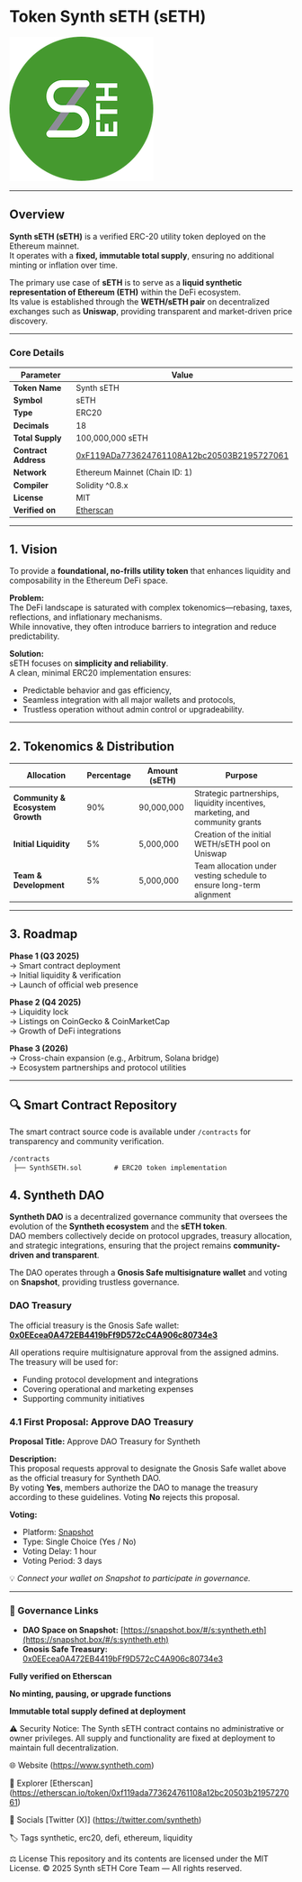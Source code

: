 # Token Synth sETH (sETH)

![Logo](logo.png)

---

## Overview

**Synth sETH (sETH)** is a verified ERC-20 utility token deployed on the Ethereum mainnet.  
It operates with a **fixed, immutable total supply**, ensuring no additional minting or inflation over time.

The primary use case of **sETH** is to serve as a **liquid synthetic representation of Ethereum (ETH)** within the DeFi ecosystem.  
Its value is established through the **WETH/sETH pair** on decentralized exchanges such as **Uniswap**, providing transparent and market-driven price discovery.

---

### Core Details

| Parameter | Value |
|------------|--------|
| **Token Name** | Synth sETH |
| **Symbol** | sETH |
| **Type** | ERC20 |
| **Decimals** | 18 |
| **Total Supply** | 100,000,000 sETH |
| **Contract Address** | [0xF119ADa773624761108A12bc20503B2195727061](https://etherscan.io/token/0xf119ada773624761108a12bc20503b2195727061) |
| **Network** | Ethereum Mainnet (Chain ID: 1) |
| **Compiler** | Solidity ^0.8.x |
| **License** | MIT |
| **Verified on** | [Etherscan](https://etherscan.io/token/0xf119ada773624761108a12bc20503b2195727061) |

---

## 1. Vision

To provide a **foundational, no-frills utility token** that enhances liquidity and composability in the Ethereum DeFi space.

**Problem:**  
The DeFi landscape is saturated with complex tokenomics—rebasing, taxes, reflections, and inflationary mechanisms.  
While innovative, they often introduce barriers to integration and reduce predictability.

**Solution:**  
sETH focuses on **simplicity and reliability**.  
A clean, minimal ERC20 implementation ensures:
- Predictable behavior and gas efficiency,  
- Seamless integration with all major wallets and protocols,  
- Trustless operation without admin control or upgradeability.

---

## 2. Tokenomics & Distribution

| Allocation | Percentage | Amount (sETH) | Purpose |
|-------------|-------------|----------------|----------|
| **Community & Ecosystem Growth** | 90% | 90,000,000 | Strategic partnerships, liquidity incentives, marketing, and community grants |
| **Initial Liquidity** | 5% | 5,000,000 | Creation of the initial WETH/sETH pool on Uniswap |
| **Team & Development** | 5% | 5,000,000 | Team allocation under vesting schedule to ensure long-term alignment |

---

## 3. Roadmap

**Phase 1 (Q3 2025)**  
→ Smart contract deployment  
→ Initial liquidity & verification  
→ Launch of official web presence  

**Phase 2 (Q4 2025)**  
→ Liquidity lock  
→ Listings on CoinGecko & CoinMarketCap  
→ Growth of DeFi integrations  

**Phase 3 (2026)**  
→ Cross-chain expansion (e.g., Arbitrum, Solana bridge)  
→ Ecosystem partnerships and protocol utilities  

---

## 🔍 Smart Contract Repository

The smart contract source code is available under `/contracts` for transparency and community verification.

```text
/contracts
 ├── SynthSETH.sol        # ERC20 token implementation
 ```
## 4. Syntheth DAO

**Syntheth DAO** is a decentralized governance community that oversees the evolution of the **Syntheth ecosystem** and the **sETH token**.  
DAO members collectively decide on protocol upgrades, treasury allocation, and strategic integrations, ensuring that the project remains **community-driven and transparent**.

The DAO operates through a **Gnosis Safe multisignature wallet** and voting on **Snapshot**, providing trustless governance.

### DAO Treasury

The official treasury is the Gnosis Safe wallet:  
**[0x0EEcea0A472EB4419bFf9D572cC4A906c80734e3](https://etherscan.io/address/0x0EEcea0A472EB4419bFf9D572cC4A906c80734e3)**  

All operations require multisignature approval from the assigned admins.  
The treasury will be used for:
- Funding protocol development and integrations  
- Covering operational and marketing expenses  
- Supporting community initiatives  

### 4.1 First Proposal: Approve DAO Treasury

**Proposal Title:** Approve DAO Treasury for Syntheth  

**Description:**  
This proposal requests approval to designate the Gnosis Safe wallet above as the official treasury for Syntheth DAO.  
By voting **Yes**, members authorize the DAO to manage the treasury according to these guidelines. Voting **No** rejects this proposal.

**Voting:**  
- Platform: [Snapshot](https://snapshot.box/#/s:syntheth.eth)  
- Type: Single Choice (Yes / No)  
- Voting Delay: 1 hour  
- Voting Period: 3 days  

💡 *Connect your wallet on Snapshot to participate in governance.*

---

### 🔗 Governance Links

- **DAO Space on Snapshot:** [https://snapshot.box/#/s:syntheth.eth](https://snapshot.box/#/s:syntheth.eth)  
- **Gnosis Safe Treasury:** [0x0EEcea0A472EB4419bFf9D572cC4A906c80734e3](https://etherscan.io/address/0x0EEcea0A472EB4419bFf9D572cC4A906c80734e3)

  

**Fully verified on Etherscan**

**No minting, pausing, or upgrade functions**

**Immutable total supply defined at deployment**

⚠️ Security Notice:
The Synth sETH contract contains no administrative or owner privileges.
All supply and functionality are fixed at deployment to maintain full decentralization.

🌐 Website
(https://www.syntheth.com)

🧭 Explorer
[Etherscan] (https://etherscan.io/token/0xf119ada773624761108a12bc20503b2195727061)

💬 Socials
[Twitter (X)] (https://twitter.com/syntheth)

🏷️ Tags
synthetic, erc20, defi, ethereum, liquidity

⚖️ License
This repository and its contents are licensed under the MIT License.
© 2025 Synth sETH Core Team — All rights reserved.
